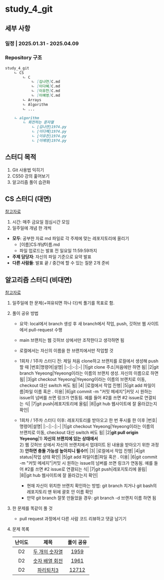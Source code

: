 # study_4_git

## 세부 사항

### 일정 | 2025.01.31 - 2025.04.09

### Repository 구조

```Markdown
study_4_git
    ㄴ CS
        ㄴ C
            ㄴ [김나연]C.md
            ㄴ [이다혜]C.md
            ㄴ [이유찬]C.md
            ㄴ [이예영]C.md
        ㄴ Arrays
        ㄴ Algorithm
        ㄴ ...

    ㄴ algorithm
        ㄴ 회전하는 문자열
            ㄴ [김나연]1974.py
            ㄴ [이다혜]1974.py
            ㄴ [이유찬]1974.py
            ㄴ [이예영]1974.py
```

## 스터디 목적

1. Git 사용법 익히기
2. CS50 강의 훑어보기
3. 알고리즘 풀이 습관화

## CS 스터디 (대면)

[참고자료](https://www.youtube.com/watch?v=cwtpLIWylAw&list=PLhQjrBD2T381WAHyx1pq-sBfykqMBI7V4)

1. 시간: 매주 금요일 점심시간 모임
2. 일주일에 개념 한 개씩

- **모두**: 공부한 자료 md 파일로 각 주제에 맞는 레포지토리에 올리기
  - [이름]CS*개념*이름.md
  - 파일 업로드는 발표 전 일요일 11:59:59까지
- **주제 담당자**: 자신의 파일 기준으로 요약 발표
- **다른 사람들**: 발표 끝 / 중간에 할 수 있는 질문 2개 준비

## 알고리즘 스터디 (비대면)

[참고자료](https://swexpertacademy.com/main/main.do)

1. 일주일에 한 문제(+여유되면 하나 더)씩 풀기를 목표로 함.
2. 풀이 공유 방법
   - 요약: local에서 branch 생성 후 새 branch에서 작업, push, 깃허브 웹 사이트에서 pull-request 수행
   - main 브랜치는 웹 깃허브 상에서만 조작한다고 생각하면 됨
   - 로컬에서는 자신의 이름을 한 브랜치에서만 작업할 것
   - 1회차 / 1주차 스터디 전: 제일 처음 clone하고 브랜치를 로컬에서 생성해 push할 때
     |번호|명령어|설명|
     |:-:|:-:|:-|
     |1|git clone 주소|처음에만 하면 됨|
     |2|git branch Yeyeong|Yeyeong이라는 이름의 브랜치 생성. 자신의 이름으로 하면 됨|
     |3|git checkout Yeyeong|Yeyeong이라는 이름의 브랜치로 이동, checkout 대신 switch 써도 됨|
     |4| |로컬에서 작업 진행|
     |5|git add 파일이름|파일 이름 혹은 . 이용|
     |6|git commit -m "커밋 메세지"|커밋 시 원하는 issue의 넘버를 쓰면 링크가 연동됨. 예를 들어 #2를 쓰면 #2 issue로 연결되는 식|
     |7|git push|레포지토리에 올림|
     |8||git hub 웹사이트에 잘 올라갔는지 확인|

     
   - 1회차 / 1주차 스터디 이후: 레포지토리를 받아오고 한 번 푸시를 한 이후
     |번호|명령어|설명|
     |:-:|:-:|:-|
     |1|git checkout Yeyeong|Yeyeong이라는 이름의 브랜치로 이동, checkout 대신 switch 써도 됨|
     |2|**git pull origin Yeyeong**|1) **자신의 브랜치에 있는 상태에서**<br>2) 웹 깃허브 상에서 자신의 브랜치에서 업데이트 된 내용을 받아오기 위한 과정<br>3) **안하면 충돌 가능성 높아지니 필수!!**|
     |3| |로컬에서 작업 진행|
     |4|git status|작업 상태 확인|
     |5|git add 파일이름|파일 혹은 . 이용|
     |6|git commit -m "커밋 메세지"|커밋 시 원하는 issue의 넘버를 쓰면 링크가 연동됨. 예를 들어 #2를 쓰면 #2 issue로 연결되는 식|
     |7|git push|레포지토리에 올림|
     |8||git hub 웹사이트에 잘 올라갔는지 확인|
        - 현재 자신이 위치한 브랜치 확인하는 방법: git branch 치거나 git bash의 레포지토리 맨 뒤에 괄호 안 이름 확인
        - 만약 git branch 잘못 만들었을 경우: git branch -d 브랜치 이름 하면 됨
3. 한 문제를 똑같이 풀 것

    - pull request 과정에서 다른 사람 코드 리뷰하고 댓글 남기기
4. 문제 목록

   |난이도|제목|풀이 공유|
   |:-:|:-:|:-:|
   |D2|[두 개의 숫자열](https://swexpertacademy.com/main/talk/solvingClub/problemView.do?solveclubId=AZPceq6qYUoDFAWB&contestProbId=AV5PpoFaAS4DFAUq&probBoxId=AZPi59NKxvoDFAWB&type=PROBLEM&problemBoxTitle=%EC%95%8C%EA%B3%A0%EB%A6%AC%EC%A6%98+Track+%28%EB%82%9C%EC%9D%B4%EB%8F%84+%EC%A4%91%29&problemBoxCnt=3)|[1959](https://github.com/Yeyeong99/study_4_git/tree/main/Algorithm/1959)|
   |D2|[숫자 배열 회전](https://swexpertacademy.com/main/talk/solvingClub/problemView.do?solveclubId=AZPceq6qYUoDFAWB&contestProbId=AV5Pq-OKAVYDFAUq&probBoxId=AZPi59NKxvoDFAWB&type=PROBLEM&problemBoxTitle=%EC%95%8C%EA%B3%A0%EB%A6%AC%EC%A6%98+Track+%28%EB%82%9C%EC%9D%B4%EB%8F%84+%EC%A4%91%29&problemBoxCnt=3)|[1961](https://github.com/Yeyeong99/study_4_git/tree/main/Algorithm/1961)|
   |D2|[파리퇴치3](https://swexpertacademy.com/main/talk/solvingClub/problemView.do?solveclubId=AZPceq6qYUoDFAWB&contestProbId=AXuARWAqDkQDFARa&probBoxId=AZPi59NKxvoDFAWB&type=USER&problemBoxTitle=%EC%95%8C%EA%B3%A0%EB%A6%AC%EC%A6%98+Track+%28%EB%82%9C%EC%9D%B4%EB%8F%84+%EC%A4%91%29&problemBoxCnt=3)|[12712]()|
   
